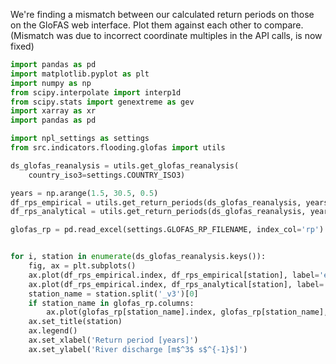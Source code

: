 We're finding a mismatch between our calculated return periods on those on the GloFAS web interface.
Plot them against each other to compare. (Mismatch was due to incorrect coordinate multiples
in the API calls, is now fixed)

```python
import pandas as pd
import matplotlib.pyplot as plt
import numpy as np
from scipy.interpolate import interp1d
from scipy.stats import genextreme as gev
import xarray as xr
import pandas as pd

import npl_settings as settings
from src.indicators.flooding.glofas import utils
```

```python
ds_glofas_reanalysis = utils.get_glofas_reanalysis(
    country_iso3=settings.COUNTRY_ISO3)
```

```python
years = np.arange(1.5, 30.5, 0.5)
df_rps_empirical = utils.get_return_periods(ds_glofas_reanalysis, years=years, method="empirical")
df_rps_analytical = utils.get_return_periods(ds_glofas_reanalysis, years=years, method="analytical", show_plots=True)
```

```python
glofas_rp = pd.read_excel(settings.GLOFAS_RP_FILENAME, index_col='rp')


for i, station in enumerate(ds_glofas_reanalysis.keys()):
    fig, ax = plt.subplots()
    ax.plot(df_rps_empirical.index, df_rps_empirical[station], label='empirical')
    ax.plot(df_rps_empirical.index, df_rps_analytical[station], label='analytical')
    station_name = station.split('_v3')[0]  
    if station_name in glofas_rp.columns:
        ax.plot(glofas_rp[station_name].index, glofas_rp[station_name], 'o', label='GloFAS')
    ax.set_title(station)
    ax.legend()
    ax.set_xlabel('Return period [years]')
    ax.set_ylabel('River discharge [m$^3$ s$^{-1}$]')
```
